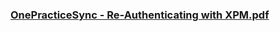 ### [OnePracticeSync - Re-Authenticating with XPM.pdf](https://raw.githubusercontent.com/HubOne-Enterprise/hubone-enterprise.github.io/main/docs/OnePracticeSync%20-%20Re-Authenticating%20with%20XPM.pdf) ###